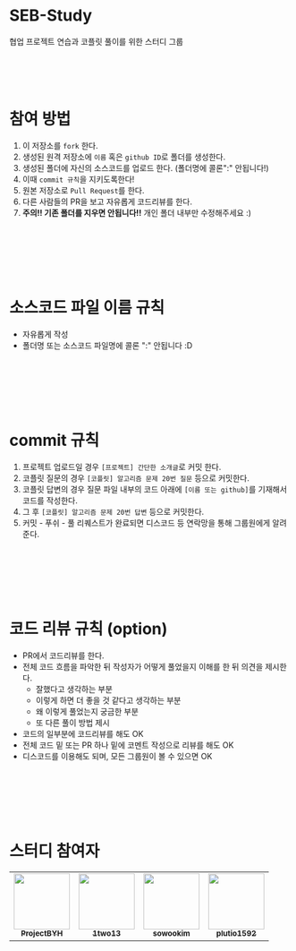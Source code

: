 # SEB-Study
협업 프로젝트 연습과 코플릿 풀이를 위한 스터디 그룹
<br/>
<br/>
<br/>
<br/>
<br/>

# 참여 방법
1. 이 저장소를 ```fork``` 한다.
2. 생성된 원격 저장소에 ```이름``` 혹은 ```github ID```로 폴더를 생성한다.
3. 생성된 폴더에 자신의 소스코드를 업로드 한다. (폴더명에 콜론":" 안됩니다!)
4. 이때 ```commit 규칙```을 지키도록한다!
5. 원본 저장소로 ```Pull Request```를 한다.
6. 다른 사람들의 PR을 보고 자유롭게 코드리뷰를 한다.
7. __주의!! 기존 폴더를 지우면 안됩니다!!__ 개인 폴더 내부만 수정해주세요 :)
<br/>
<br/>
<br/>
<br/>
<br/>

# 소스코드 파일 이름 규칙
* 자유롭게 작성
* 폴더명 또는 소스코드 파일명에 콜론 ":" 안됩니다 :D
<br/>
<br/>
<br/>
<br/>
<br/>

# commit 규칙
1. 프로젝트 업로드일 경우 ```[프로젝트] 간단한 소개글```로 커밋 한다.
2. 코플릿 질문의 경우 ```[코플릿] 알고리즘 문제 20번 질문``` 등으로 커밋한다.
3. 코플릿 답변의 경우 질문 파일 내부의 코드 아래에 ```[이름 또는 github]```를 기재해서 코드를 작성한다. 
4. 그 후 ```[코플릿] 알고리즘 문제 20번 답변``` 등으로 커밋한다.
5. 커밋 - 푸쉬 - 풀 리퀘스트가 완료되면 디스코드 등 연락망을 통해 그룹원에게 알려준다.
<br/>
<br/>
<br/>
<br/>
<br/>

# 코드 리뷰 규칙 (option)
* PR에서 코드리뷰를 한다.
* 전체 코드 흐름을 파악한 뒤 작성자가 어떻게 풀었을지 이해를 한 뒤 의견을 제시한다.
    * 잘했다고 생각하는 부분
    * 이렇게 하면 더 좋을 것 같다고 생각하는 부분
    * 왜 이렇게 풀었는지 궁금한 부분
    * 또 다른 풀이 방법 제시
* 코드의 일부분에 코드리뷰를 해도 OK
* 전체 코드 밑 또는 PR 하나 밑에 코멘트 작성으로 리뷰를 해도 OK
* 디스코드를 이용해도 되며, 모든 그룹원이 볼 수 있으면 OK
<br/>
<br/>
<br/>
<br/>
<br/>

# 스터디 참여자
<table>
    <tr>
        <td align="center">
            <a href="https://https://github.com/ProjectBYH">
                <img src="https://avatars.githubusercontent.com/u/94483085?v=4" width="100px"; alt style="max=width: 100%;">
                <br><sub><b>ProjectBYH</b></sub></td>
        <td align="center">
            <a href="https://github.com/1two13">
                <img src="https://avatars.githubusercontent.com/u/88531407?v=4" width="100px"; alt style="max=width: 100%;">
                <br><sub><b>1two13</b></sub></td>
        <td align="center">
            <a href="https://github.com/sowookim">
                <img src="https://avatars.githubusercontent.com/u/94825738?v=4" width="100px"; alt style="max=width: 100%;">
                <br><sub><b>sowookim</b></sub></td>
        <td align="center">
            <a href="https://github.com/plutio1592">
                <img src="https://avatars.githubusercontent.com/u/96008486?v=4" width="100px"; alt style="max=width: 100%;">
                <br><sub><b>plutio1592</b></sub></td>

</tr>
</table>